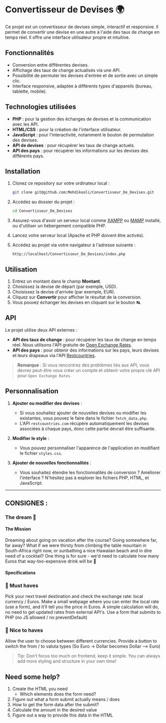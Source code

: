 
# Convertisseur de Devises 🌍

Ce projet est un convertisseur de devises simple, interactif et responsive. Il permet de convertir une devise en une autre à l'aide des taux de change en temps réel. Il offre une interface utilisateur propre et intuitive.

## Fonctionnalités

- Conversion entre différentes devises.
- Affichage des taux de change actualisés via une API.
- Possibilité de permuter les devises d'entrée et de sortie avec un simple clic.
- Interface responsive, adaptée à différents types d'appareils (bureau, tablette, mobile).

## Technologies utilisées

- **PHP** : pour la gestion des échanges de devises et la communication avec les API.
- **HTML/CSS** : pour la création de l'interface utilisateur.
- **JavaScript** : pour l'interactivité, notamment le bouton de permutation des devises.
- **API de devises** : pour récupérer les taux de change actuels.
- **API des pays** : pour récupérer les informations sur les devises des différents pays.

## Installation

1. Clonez ce repository sur votre ordinateur local :
   ```bash
   git clone git@github.com:Mehdikooli/Convertisseur_De_Devises.git
   ```

2. Accédez au dossier du projet :
   ```bash
   cd Convertisseur_De_Devises
   ```

3. Assurez-vous d'avoir un serveur local comme [XAMPP](https://www.apachefriends.org/index.html) ou [MAMP](https://www.mamp.info/en/) installé, ou d'utiliser un hébergement compatible PHP.

4. Lancez votre serveur local (Apache et PHP doivent être activés).

5. Accédez au projet via votre navigateur à l'adresse suivante :
   ```
   http://localhost/Convertisseur_De_Devises/index.php
   ```

## Utilisation

1. Entrez un montant dans le champ **Montant**.
2. Choisissez la devise de départ (par exemple, USD).
3. Choisissez la devise d'arrivée (par exemple, EUR).
4. Cliquez sur **Convertir** pour afficher le résultat de la conversion.
5. Vous pouvez échanger les devises en cliquant sur le bouton **⇆**.

## API

Le projet utilise deux API externes :

- **API des taux de change** : pour récupérer les taux de change en temps réel. Nous utilisons l'API gratuite de [Open Exchange Rates](https://open.er-api.com/).
- **API des pays** : pour obtenir des informations sur les pays, leurs devises et leurs drapeaux via l'API [Restcountries](https://restcountries.com/).

> **Remarque** : Si vous rencontrez des problèmes liés aux API, vous devrez peut-être vous créer un compte et obtenir votre propre clé API pour `Open Exchange Rates`.

## Personnalisation

1. **Ajouter ou modifier des devises** :
   - Si vous souhaitez ajouter de nouvelles devises ou modifier les existantes, vous pouvez le faire dans le fichier `fetch_data.php`.
   - L'API `restcountries.com` récupère automatiquement les devises associées à chaque pays, donc cette partie devrait être suffisante.

2. **Modifier le style** :
   - Vous pouvez personnaliser l'apparence de l'application en modifiant le fichier `styles.css`.

3. **Ajouter de nouvelles fonctionnalités** :
   - Vous souhaitez étendre les fonctionnalités de conversion ? Améliorer l'interface ? N'hésitez pas à explorer les fichiers PHP, HTML, et JavaScript.

---

## CONSIGNES : 

### The dream 🍹

#### The Mission

Dreaming about going on vacation after the course? Going somewhere far, far away? What if we were thirsty from climbing the table mountain in South-Africa right now, or sunbathing a nice Hawaiian beach and in dire need of a cocktail? One thing is for sure - we'd need to calculate how many Euros that way-too-expensive drink will be 💸

#### Specifications

### 🌱 Must haves
Pick your next travel destination and check the exchange rate: local currency / Euros.
Make a small webpage where you can enter the local rate (use a form), and it'll tell you the price in Euros. A simple calculation will do, no need to get updated rates from external API's.
Use a form that submits to PHP (no JS allowed / no preventDefault)

### 🌼 Nice to haves
Allow the user to choose between different currencies.
Provide a button to switch the from / to valuta types (So Euro -> Dollar becomes Dollar --> Euro)

> Tip: Don’t focus too much on frontend, keep it simple. You can always add more styling and structure in your own time!

## Need some help?

1. Create the HTML you need
    - Which elements does the form need?
2. Figure out what a form submit actually means / does
3. How to get the form data after the submit?
4. Calculate the amount in the desired value
5. Figure out a way to provide this data in the HTML
